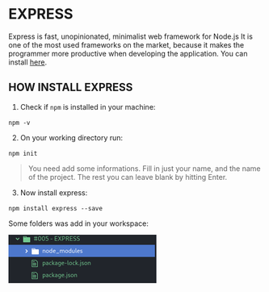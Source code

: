# EXPRESS

Express is fast, unopinionated, minimalist web framework for Node.js
It is one of the most used frameworks on the market, because it makes the programmer more productive when developing the application.
You can install [here](https://expressjs.com/en/starter/installing.html).

## HOW INSTALL EXPRESS

1. Check if `npm` is installed in your machine:

~~~
npm -v
~~~

2. On your working directory run:

~~~
npm init
~~~

> You need add some informations. Fill in just your name, and the name of the project. The rest you can leave blank by hitting Enter.

3. Now install express:

~~~
npm install express --save
~~~

Some folders was add in your workspace:

![workspace](workspace.png)
